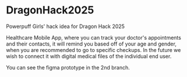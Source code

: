 ﻿# DragonHack2025
Powerpuff Girls' hack idea for Dragon Hack 2025

Healthcare Mobile App, where you can track your doctor's appointments and their contacts, it will remind you based off of your age and gender, when you are
recommended to go to specific checkups.
In the future we wish to connect it with digital medical files of the individual end user.

You can see the figma prototype in the 2nd branch.
